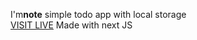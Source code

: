 I'm**note**
simple todo app with local storage<br/>
[VISIT LIVE](https://todo-app-anish.vercel.app/)
Made with next JS
